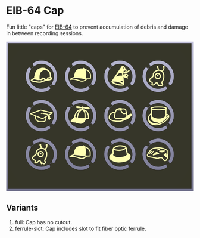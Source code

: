 # EIB-64 Cap
Fun little "caps" for [EIB-64](https://github.com/open-ephys/eib-64) 
to prevent accumulation of debris and damage in between recording 
sessions.

![Hats!](./resources/panel.PNG "Hats!")

## Variants
1. full: Cap has no cutout.
2. ferrule-slot: Cap includes slot to fit fiber optic ferrule.
